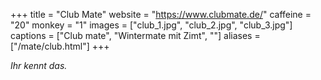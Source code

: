 +++
title = "Club Mate"
website = "https://www.clubmate.de/"
caffeine = "20"
monkey = "1"
images = ["club_1.jpg", "club_2.jpg", "club_3.jpg"]
captions = ["Club mate", "Wintermate mit Zimt", ""]
aliases = ["/mate/club.html"]
+++

_Ihr kennt das._
